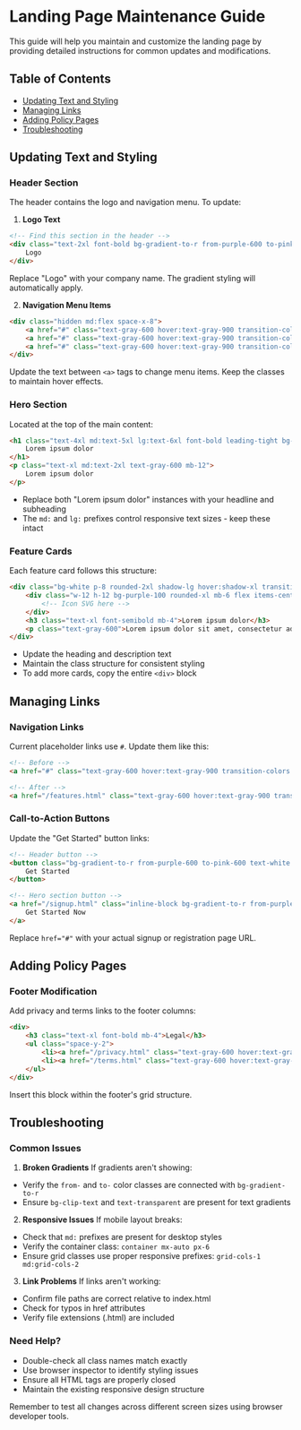 # Landing Page Maintenance Guide

This guide will help you maintain and customize the landing page by providing detailed instructions for common updates and modifications.

## Table of Contents
- [Updating Text and Styling](#updating-text-and-styling)
- [Managing Links](#managing-links)
- [Adding Policy Pages](#adding-policy-pages)
- [Troubleshooting](#troubleshooting)

## Updating Text and Styling

### Header Section
The header contains the logo and navigation menu. To update:

1. **Logo Text**
```html
<!-- Find this section in the header -->
<div class="text-2xl font-bold bg-gradient-to-r from-purple-600 to-pink-600 bg-clip-text text-transparent">
    Logo
</div>
```
Replace "Logo" with your company name. The gradient styling will automatically apply.

2. **Navigation Menu Items**
```html
<div class="hidden md:flex space-x-8">
    <a href="#" class="text-gray-600 hover:text-gray-900 transition-colors duration-300">Features</a>
    <a href="#" class="text-gray-600 hover:text-gray-900 transition-colors duration-300">Benefits</a>
    <a href="#" class="text-gray-600 hover:text-gray-900 transition-colors duration-300">Contact</a>
</div>
```
Update the text between `<a>` tags to change menu items. Keep the classes to maintain hover effects.

### Hero Section
Located at the top of the main content:
```html
<h1 class="text-4xl md:text-5xl lg:text-6xl font-bold leading-tight bg-gradient-to-r from-purple-600 to-pink-600 bg-clip-text text-transparent mb-8">
    Lorem ipsum dolor
</h1>
<p class="text-xl md:text-2xl text-gray-600 mb-12">
    Lorem ipsum dolor
</p>
```
- Replace both "Lorem ipsum dolor" instances with your headline and subheading
- The `md:` and `lg:` prefixes control responsive text sizes - keep these intact

### Feature Cards
Each feature card follows this structure:
```html
<div class="bg-white p-8 rounded-2xl shadow-lg hover:shadow-xl transition duration-300 transform hover:scale-105">
    <div class="w-12 h-12 bg-purple-100 rounded-xl mb-6 flex items-center justify-center">
        <!-- Icon SVG here -->
    </div>
    <h3 class="text-xl font-semibold mb-4">Lorem ipsum dolor</h3>
    <p class="text-gray-600">Lorem ipsum dolor sit amet, consectetur adipiscing elit.</p>
</div>
```
- Update the heading and description text
- Maintain the class structure for consistent styling
- To add more cards, copy the entire `<div>` block

## Managing Links

### Navigation Links
Current placeholder links use `#`. Update them like this:
```html
<!-- Before -->
<a href="#" class="text-gray-600 hover:text-gray-900 transition-colors duration-300">Features</a>

<!-- After -->
<a href="/features.html" class="text-gray-600 hover:text-gray-900 transition-colors duration-300">Features</a>
```

### Call-to-Action Buttons
Update the "Get Started" button links:
```html
<!-- Header button -->
<button class="bg-gradient-to-r from-purple-600 to-pink-600 text-white px-6 py-2 rounded-full font-medium hover:shadow-lg transform hover:scale-105 transition duration-300">
    Get Started
</button>

<!-- Hero section button -->
<a href="/signup.html" class="inline-block bg-gradient-to-r from-purple-600 to-pink-600 text-white text-lg px-8 py-4 rounded-full font-medium hover:shadow-xl transform hover:scale-105 transition duration-300">
    Get Started Now
</a>
```
Replace `href="#"` with your actual signup or registration page URL.

## Adding Policy Pages

### Footer Modification
Add privacy and terms links to the footer columns:
```html
<div>
    <h3 class="text-xl font-bold mb-4">Legal</h3>
    <ul class="space-y-2">
        <li><a href="/privacy.html" class="text-gray-600 hover:text-gray-900 transition-colors duration-300">Privacy Policy</a></li>
        <li><a href="/terms.html" class="text-gray-600 hover:text-gray-900 transition-colors duration-300">Terms of Service</a></li>
    </ul>
</div>
```
Insert this block within the footer's grid structure.

## Troubleshooting

### Common Issues

1. **Broken Gradients**
If gradients aren't showing:
- Verify the `from-` and `to-` color classes are connected with `bg-gradient-to-r`
- Ensure `bg-clip-text` and `text-transparent` are present for text gradients

2. **Responsive Issues**
If mobile layout breaks:
- Check that `md:` prefixes are present for desktop styles
- Verify the container class: `container mx-auto px-6`
- Ensure grid classes use proper responsive prefixes: `grid-cols-1 md:grid-cols-2`

3. **Link Problems**
If links aren't working:
- Confirm file paths are correct relative to index.html
- Check for typos in href attributes
- Verify file extensions (.html) are included

### Need Help?
- Double-check all class names match exactly
- Use browser inspector to identify styling issues
- Ensure all HTML tags are properly closed
- Maintain the existing responsive design structure

Remember to test all changes across different screen sizes using browser developer tools.
